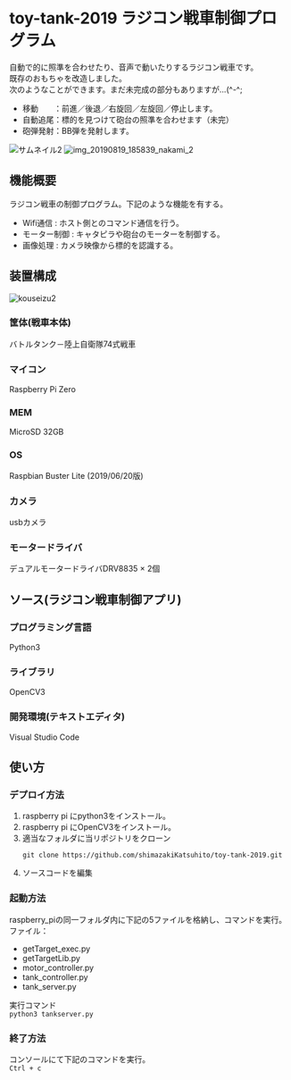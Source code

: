 # toy-tank-2019 ラジコン戦車制御プログラム
自動で的に照準を合わせたり、音声で動いたりするラジコン戦車です。<br>  既存のおもちゃを改造しました。<br>  次のようなことができます。まだ未完成の部分もありますが…(^-^;
- 移動　　：前進／後退／右旋回／左旋回／停止します。
- 自動追尾：標的を見つけて砲台の照準を合わせます（未完）
- 砲弾発射：BB弾を発射します。

![サムネイル2](https://user-images.githubusercontent.com/54632092/90399098-6081da00-e0d5-11ea-805a-0aa208311b5a.jpg)
![img_20190819_185839_nakami_2](https://user-images.githubusercontent.com/54632092/90508719-2e36b200-e193-11ea-9100-7753fa51c446.jpg)

## 機能概要
ラジコン戦車の制御プログラム。下記のような機能を有する。
- Wifi通信 : ホスト側とのコマンド通信を行う。
- モーター制御 : キャタピラや砲台のモーターを制御する。
- 画像処理 : カメラ映像から標的を認識する。

## 装置構成
![kouseizu2](https://user-images.githubusercontent.com/54632092/90943665-adf3a380-e455-11ea-81ee-0418f3692f74.png)

### 筐体(戦車本体)
バトルタンク－陸上自衛隊74式戦車
### マイコン
Raspberry Pi Zero
### MEM
MicroSD 32GB
### OS
Raspbian Buster Lite (2019/06/20版)
### カメラ
usbカメラ
### モータードライバ
デュアルモータードライバDRV8835 × 2個

## ソース(ラジコン戦車制御アプリ)
### プログラミング言語
Python3
### ライブラリ
OpenCV3
### 開発環境(テキストエディタ)
Visual Studio Code

## 使い方
### デプロイ方法
1. raspberry pi にpython3をインストール。
2. raspberry pi にOpenCV3をインストール。
3. 適当なフォルダに当リポジトリをクローン
   ```
   git clone https://github.com/shimazakiKatsuhito/toy-tank-2019.git
   ```
4. ソースコードを編集

### 起動方法
raspberry_piの同一フォルダ内に下記の5ファイルを格納し、コマンドを実行。<br>  ファイル：
- getTarget_exec.py
- getTargetLib.py
- motor_controller.py
- tank_controller.py
- tank_server.py
    
実行コマンド<br>  ```python3 tankserver.py```
  
### 終了方法
  コンソールにて下記のコマンドを実行。<br>  ```Ctrl + c```

